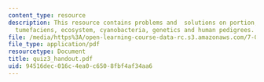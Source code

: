 ```yaml
---
content_type: resource
description: This resource contains problems and  solutions on portion, agrobacterium
  tumefaciens, ecosystem, cyanobacteria, genetics and human pedigrees.
file: /media/https%3A/open-learning-course-data-rc.s3.amazonaws.com/7-014-introductory-biology-spring-2005/94516dec016c4ea0c6508fbf4af34aa6_quiz3_handout.pdf
file_type: application/pdf
resourcetype: Document
title: quiz3_handout.pdf
uid: 94516dec-016c-4ea0-c650-8fbf4af34aa6
---
```

